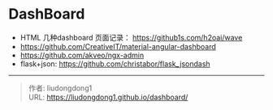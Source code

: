 # DashBoard




- HTML 几种dashboard 页面记录： https://github1s.com/h2oai/wave
- https://github.com/CreativeIT/material-angular-dashboard
- https://github.com/akveo/ngx-admin
- flask+json: https://github.com/christabor/flask_jsondash

---

> 作者: liudongdong1  
> URL: https://liudongdong1.github.io/dashboard/  

